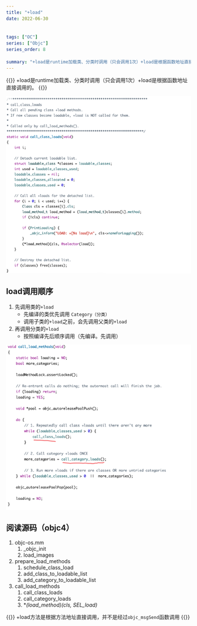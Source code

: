 ```yaml
---
title: "+load"
date: 2022-06-30


tags: ["OC"]
series: ["Objc"]
series_order: 8

summary: "+load是runtime加载类、分类时调用（只会调用1次）+load是根据函数地址直接调用的。"
---
```


{{<alert>}}
+load是runtime加载类、分类时调用（只会调用1次）+load是根据函数地址直接调用的。
{{</alert>}}

![](2.png)

## load调用顺序

1. 先调用类的`+load`
    - 先编译的类优先调用 `Category（分类）`
    - 调用子类的`+load`之前，会先调用父类的`+load`
2. 再调用分类的`+load`
    - 按照编译先后顺序调用（先编译。先调用）

![](1.png)

## 阅读源码（objc4）

1. objc-os.mm
    1. _objc_init
    2. load_images
2. prepare_load_methods
    1. schedule_class_load
    2. add_class_to_loadable_list
    3. add_category_to_loadable_list
3. call_load_methods
    1. call_class_loads
    2. call_category_loads
    3. **(*load_method)(cls, SEL_load)**
    

{{<alert>}}
+load方法是根据方法地址直接调用，并不是经过`objc_msgSend`函数调用
{{</alert>}}